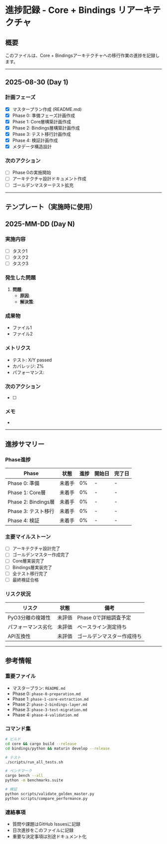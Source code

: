 # 進捗記録 - Core + Bindings リアーキテクチャ

## 概要
このファイルは、Core + Bindingsアーキテクチャへの移行作業の進捗を記録します。

---

## 2025-08-30 (Day 1)

### 計画フェーズ
- [x] マスタープラン作成 (README.md)
- [x] Phase 0: 準備フェーズ計画作成
- [x] Phase 1: Core層構築計画作成
- [x] Phase 2: Bindings層構築計画作成
- [x] Phase 3: テスト移行計画作成
- [x] Phase 4: 検証計画作成
- [x] メタデータ構造設計

### 次のアクション
- [ ] Phase 0の実施開始
- [ ] アーキテクチャ設計ドキュメント作成
- [ ] ゴールデンマスターテスト拡充

---

## テンプレート（実施時に使用）

## 2025-MM-DD (Day N)

### 実施内容
- [ ] タスク1
- [ ] タスク2
- [ ] タスク3

### 発生した問題
1. **問題**: 
   - **原因**: 
   - **解決策**: 

### 成果物
- ファイル1
- ファイル2

### メトリクス
- テスト: X/Y passed
- カバレッジ: Z%
- パフォーマンス: 

### 次のアクション
- [ ] 

### メモ
- 

---

## 進捗サマリー

### Phase進捗
| Phase | 状態 | 進捗 | 開始日 | 完了日 |
|-------|------|------|--------|--------|
| Phase 0: 準備 | 未着手 | 0% | - | - |
| Phase 1: Core層 | 未着手 | 0% | - | - |
| Phase 2: Bindings層 | 未着手 | 0% | - | - |
| Phase 3: テスト移行 | 未着手 | 0% | - | - |
| Phase 4: 検証 | 未着手 | 0% | - | - |

### 主要マイルストーン
- [ ] アーキテクチャ設計完了
- [ ] ゴールデンマスター作成完了
- [ ] Core層実装完了
- [ ] Bindings層実装完了
- [ ] 全テスト移行完了
- [ ] 最終検証合格

### リスク状況
| リスク | 状態 | 備考 |
|--------|------|------|
| PyO3分離の複雑性 | 未評価 | Phase 0で詳細調査予定 |
| パフォーマンス劣化 | 未評価 | ベースライン測定待ち |
| API互換性 | 未評価 | ゴールデンマスター作成待ち |

---

## 参考情報

### 重要ファイル
- マスタープラン: `README.md`
- Phase 0: `phase-0-preparation.md`
- Phase 1: `phase-1-core-extraction.md`
- Phase 2: `phase-2-bindings-layer.md`
- Phase 3: `phase-3-test-migration.md`
- Phase 4: `phase-4-validation.md`

### コマンド集
```bash
# ビルド
cd core && cargo build --release
cd bindings/python && maturin develop --release

# テスト
./scripts/run_all_tests.sh

# ベンチマーク
cargo bench --all
python -m benchmarks.suite

# 検証
python scripts/validate_golden_master.py
python scripts/compare_performance.py
```

### 連絡事項
- 質問や課題はGitHub Issuesに記録
- 日次進捗をこのファイルに記録
- 重要な決定事項は別途ドキュメント化